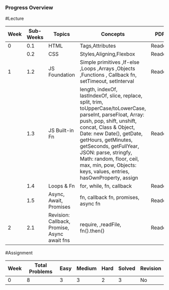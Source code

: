 ### Progress Overview

#Lecture

| Week | Sub-Weeks | Topics | Concepts | PDF | Revision |
|-------|----------|--------|----------|-----|----------|
| 0 | 0.1 | HTML | Tags,Attributes | Readed | Done |
|   | 0.2 | CSS | Styles,Aligning,Flexbox | Readed | Done |
| 1 | 1.2 | JS Foundation | Simple primitives ,If-else ,Loops ,Arrays ,Objects ,Functions , Callback fn, setTimeout, setInterval | Readed | Done |
|   | 1.3 | JS Built-in Fn | length, indexOf, lastIndexOf, slice, replace, split, trim, toUpperCase/toLowerCase, parseInt, parseFloat, Array: push, pop, shift, unshift, concat, Class & Object, Date: new Date(), getDate, getHours, getMinutes, getSeconds, getFullYear, JSON: parse, stringfy, Math: random, floor, ceil, max, min, pow, Objects: keys, values, entries, hasOwnProperty, assign | Readed | Done |
|   | 1.4 | Loops & Fn | for, while, fn, callback | Readed | Done |
|   | 1.5 | Async, Await, Promises | fn, callback fn, promises, async fn | Readed | Done |
| 2 | 2.1 | Revision: Callback, Promise, Async await fns | require, ,readFile, fn().then() | Readed | Done |


#Assignment

| Week | Total Problems | Easy | Medium | Hard | Solved | Revision |
|------|----------------|------|--------|------|--------|----------|
| 0 | 8 | 3 | 3 | 2 | 3 | No |
